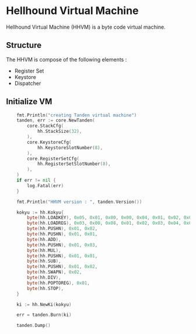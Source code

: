 # Hellhound Virtual Machine

Hellhound Virtual Machine (HHVM) is a byte code virtual machine.

## Structure

The HHVM is compose of the following elements :

- Register Set
- Keystore
- Dispatcher

## Initialize VM

```go
	fmt.Println("creating Tanden virtual machine")
	tanden, err := core.NewTanden(
		core.StackCfg(
			hh.StackSize(32),
		),
		core.KeystoreCfg(
			hh.KeystoreSlotNumber(8),
		),
		core.RegisterSetCfg(
			hh.RegisterSetSlotNumber(8),
		),
	)
	if err != nil {
		log.Fatal(err)
	}

	fmt.Println("HHVM version : ", tanden.Version())

	kokyu := hh.Kokyu{
		byte(hh.LOADKEY), 0x05, 0x01, 0x00, 0x00, 0x04, 0x01, 0x02, 0x03, 0x04,
		byte(hh.LOADREG), 0x03, 0x00, 0x08, 0x01, 0x02, 0x03, 0x04, 0x05, 0x06, 0x07, 0x08,
		byte(hh.PUSHN), 0x01, 0x02,
		byte(hh.PUSHN), 0x01, 0x01,
		byte(hh.ADD),
		byte(hh.PUSHN), 0x01, 0x03,
		byte(hh.MUL),
		byte(hh.PUSHN), 0x01, 0x01,
		byte(hh.SUB),
		byte(hh.PUSHN), 0x01, 0x02,
		byte(hh.SWAPN), 0x02,
		byte(hh.DIV),
		byte(hh.POPTOREG), 0x01,
		byte(hh.STOP),
	}

	ki := hh.NewKi(kokyu)

	err = tanden.Burn(ki)

	tanden.Dump()
```

